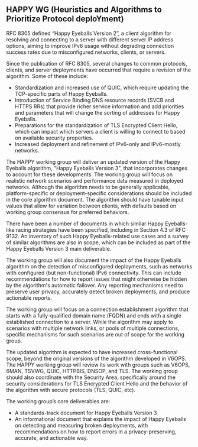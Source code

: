 ## HAPPY WG (Heuristics and Algorithms to Prioritize Protocol deploYment)

RFC 8305 defined “Happy Eyeballs Version 2”, a client algorithm for resolving
and connecting to a server with different server IP address options, aiming
to improve IPv6 usage without degrading connection success rates due to
misconfigured networks, clients, or servers.

Since the publication of RFC 8305, several changes to common protocols, clients, and 
server deployments have occurred that require a revision of the algorithm. Some 
of these include:

- Standardization and increased use of QUIC, which require updating the
  TCP-specific parts of Happy Eyeballs.
- Introduction of Service Binding DNS resource records (SVCB and HTTPS RRs) that
  provide richer service information and add priorities and parameters that
  will change the sorting of addresses for Happy Eyeballs.
- Preparations for the standardization of TLS Encrypted Client Hello, which
  can impact which servers a client is willing to connect to based on available
  security properties.
- Increased deployment and refinement of IPv6-only and IPv6-mostly networks.

The HAPPY working group will deliver an updated version of the Happy Eyeballs 
algorithm, "Happy Eyeballs Version 3", that incorporates changes to account for
these developments. The working group will focus on realistic network
scenarios and performance data measured in deployed networks.
Although the algorithm needs to be generally applicable, platform-specific or
deployment-specific considerations should be included in the core algorithm
document. The algorithm should have tunable input values that allow for variation
between clients, with defaults based on working group consensus for preferred
behaviors.

There have been a number of documents in which similar Happy Eyeballs-like racing
strategies have been specified, including in Section 4.3 of RFC 9132. An inventory
of such Happy Eyeballs-related use cases and a survey of similar algorithms are
also in scope, which can be included as part of the Happy Eyeballs Version 3
main deliverable.

The working group will also document the impact of the Happy Eyeballs algorithm
on the detection of misconfigured deployments, such as networks with configured
(but non-functional) IPv6 connectivity. This can include recommendations for how
to report issues that might otherwise be hidden by the algorithm's automatic
failover. Any reporting mechanisms need to preserve user privacy,
accurately detect broken deployments, and produce actionable reports.

The working group will focus on a connection establishment algorithm that
starts with a fully-qualified domain name (FQDN) and ends with a single
established connection to a server. While the algorithm may
apply to scenarios with multiple network links, or pools of multiple
connections, specific mechanisms for such scenarios are out of scope
for the working group.

The updated algorithm is expected to have increased cross-functional scope,
beyond the original versions of the algorithm developed in V6OPS. The HAPPY
working group will review its work with groups such as V6OPS, 6MAN, TSVWG,
QUIC, HTTPBIS, DNSOP, and TLS. The working group should also coordinate with the
Security Area, specifically around the security considerations for TLS Encrypted
Client Hello and the behavior of the algorithm with secure protocols (TLS, QUIC,
etc).

The working group’s core deliverables are:

- A standards-track document for Happy Eyeballs Version 3
- An informational document that explains the impact of Happy Eyeballs
  on detecting and measuring broken deployments, with recommendations on how to
  report errors in a privacy-preserving, accurate, and actionable way.
